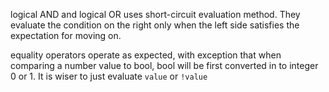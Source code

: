 logical AND and logical OR uses short-circuit evaluation method. They evaluate the condition on the right only when the left side satisfies the expectation for moving on.  
  
equality operators operate as expected, with exception that when comparing a number value to bool, bool will be first converted in to integer 0 or 1. It is wiser to just evaluate ``value`` or ``!value``
